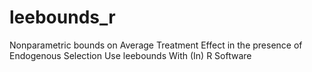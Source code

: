 # leebounds_r
Nonparametric bounds on Average Treatment Effect in the presence of Endogenous Selection Use leebounds With (In) R Software
